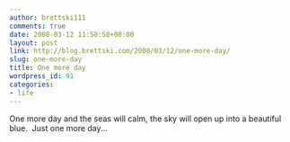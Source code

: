 ```yaml
---
author: brettski111
comments: true
date: 2008-03-12 11:50:58+00:00
layout: post
link: http://blog.brettski.com/2008/03/12/one-more-day/
slug: one-more-day
title: One more day
wordpress_id: 91
categories:
- life
---
```


One more day and the seas will calm, the sky will open up into a beautiful blue.  Just one more day...
